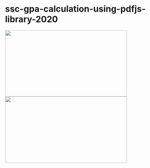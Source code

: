 # ssc-gpa-calculation-using-pdfjs-library-2020

<img src="https://i.imgur.com/EWolXDk.png" width="400" height="218" />

<img src="https://i.imgur.com/WexQGQ4.png" width="400" height="218" />
